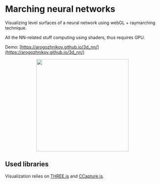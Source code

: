 # Marching neural networks

Visualizing level surfaces of a neural network using webGL + raymarching technique.

All the NN-related stuff computing using shaders, thus requires GPU.

Demo: [https://arogozhnikov.github.io/3d_nn/](https://arogozhnikov.github.io/3d_nn/)

<center>
    <a href='https://arogozhnikov.github.io/3d_nn/' />
        <img src='https://raw.githubusercontent.com/arogozhnikov/3d_nn/master/images/neural_network_3d.gif' width='300' height='300' />
    </a>
</center>

## Used libraries

Visualization relies on [THREE.js](https://github.com/mrdoob/three.js) and [CCapture.js](https://github.com/spite/ccapture.js).
